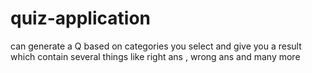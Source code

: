 # quiz-application
can generate a Q based on categories you select and give you a result which contain several things like right ans , wrong ans and many more 
